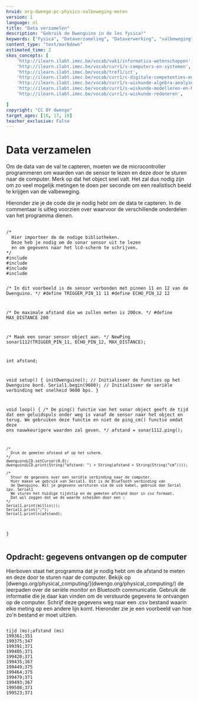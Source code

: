 ```yaml
---
hruid: org-dwengo-pc-physics-valbeweging-meten
version: 1
language: nl
title: "Data verzamelen"
description: "Gebruik de Dwenguino in de les fysica!"
keywords: ["Fysica", "Dataverzameling", "Dataverwerking", "valbeweging"]
content_type: "text/markdown"
estimated_time: 2
skos_concepts: [
    'http://ilearn.ilabt.imec.be/vocab/vak1/informatica-wetenschappen', 
    'http://ilearn.ilabt.imec.be/vocab/curr1/s-computers-en-systemen',
    'http://ilearn.ilabt.imec.be/vocab/tref1/ict',
    'http://ilearn.ilabt.imec.be/vocab/curr1/c-digitale-competenties-en-mediawijsheid',
    'http://ilearn.ilabt.imec.be/vocab/curr1/s-wiskunde-algebra-analyse',
    'http://ilearn.ilabt.imec.be/vocab/curr1/s-wiskunde-modelleren-en-heuristiek',
    'http://ilearn.ilabt.imec.be/vocab/curr1/s-wiskunde-redeneren',

]
copyright: "CC BY dwengo"
target_ages: [16, 17, 18]
teacher_exclusive: False
---
```


# Data verzamelen

Om de data van de val te capteren, moeten we de microcontroller programmeren om waarden van de sensor te lezen en deze door te sturen naar de computer. Merk op dat het object snel valt. Het zal dus nodig zijn om zo veel mogelijk metingen te doen per seconde om een realistisch beeld te krijgen van de valbeweging.

Hieronder zie je de code die je nodig hebt om de data te capteren. In de commentaar is uitleg voorzien over waarvoor de verschillende onderdelen van het programma dienen.

<div class="dwengo-content dwengo-code-simulator">
    <pre>
        <code class="language-cpp" data-filename="filename.cpp">
/*
  Hier importeer de de nodige bibliotheken.
  Deze heb je nodig om de sonar sensor uit te lezen
  en om gegevens naar het lcd-scherm te schrijven.
*/
#include <Wire.h>
#include <Dwenguino.h>
#include <LiquidCrystal.h>
#include <NewPing.h>

/*
  In dit voorbeeld is de sensor verbonden met pinnen 11 en 12 van de Dwenguino.
*/
#define TRIGGER_PIN_11 11
#define ECHO_PIN_12 12

/*
  De maximale afstand die we zullen meten is 200cm.
*/
#define MAX_DISTANCE 200

/*
  Maak een sonar sensor object aan.
*/
NewPing sonar1112(TRIGGER_PIN_11, ECHO_PIN_12, MAX_DISTANCE);

int afstand;

void setup()
{
  initDwenguino();      // Initialiseer de functies op het Dwenguino bord.
  Serial1.begin(9600);  // Initialiseer de seriële verbinding met snelheid 9600 bps.
}

void loop()
{
    /*
      De ping() functie van het sonar object geeft de tijd dat een geluidspuls onder
      weg is vanaf de sensor naar het object en terug.
      We gebruiken deze functie en niet de ping_cm() functie omdat deze ons 
      nauwkeurigere waarden zal geven. 
    */
    afstand = sonar1112.ping();  

    /*
      Druk de gemeten afstand af op het scherm.
    */   
    dwenguinoLCD.setCursor(0,0);
    dwenguinoLCD.print(String("afstand: ") + String(afstand + String(String("cm"))));

    /*
      Stuur de gegevens over een seriële verbinding naar de computer.
      Hier maken we gebruik van Serial1. Dit is de BlueTooth verbinding van 
      de Dwenguino. Wil je gegevens versturen via de usb kabel, gebruik dan Serial ipv. Serial1
      We sturen het huidige tijdstip en de gemeten afstand door in csv formaat.
      Dat wil zeggen dat we de waarde scheiden door een ;
    */
    Serial1.print(millis());
    Serial1.print(";");
    Serial1.println(afstand); 
}
        </code>
    </pre>
</div>

<div class="dwengo-content assignment">
<h2 class="title">Opdracht: gegevens ontvangen op de computer</h2>
<div class="content">
Hierboven staat het programma dat je nodig hebt om de afstand te meten en deze door te sturen naar de computer. Bekijk op [dwengo.org/physical_computing/](dwengo.org/physical_computing/) de leerpaden over de seriële monitor en Bluetooth communicatie. Gebruik de informatie die je daar kan vinden om de verstuurde gegevens te ontvangen op de computer. Schrijf deze gegevens weg naar een .csv bestand waarin elke meting op een andere lijn komt. Hieronder zie je een voorbeeld van hoe zo'n bestand er moet uitzien.

<pre class="lang-csv">
<code>
tijd (ms);afstand (ms)
199361;351
199375;347
199391;371
199405;371
199420;371
199435;367
199449;375
199464;375
199479;371
199493;367
199508;371
199523;371
</code>
</pre>

</div>
</div>

